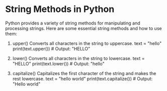 # String Methods in Python
Python provides a variety of string methods for manipulating and processing strings. Here are some essential string methods and how to use them:

1. upper()
Converts all characters in the string to uppercase.
text = "hello"
print(text.upper())  # Output: "HELLO"

2. lower()
Converts all characters in the string to lowercase.
text = "HELLO"
print(text.lower())  # Output: "hello"

3. capitalize()
Capitalizes the first character of the string and makes the rest lowercase.
text = "hello world"
print(text.capitalize())  # Output: "Hello world"
